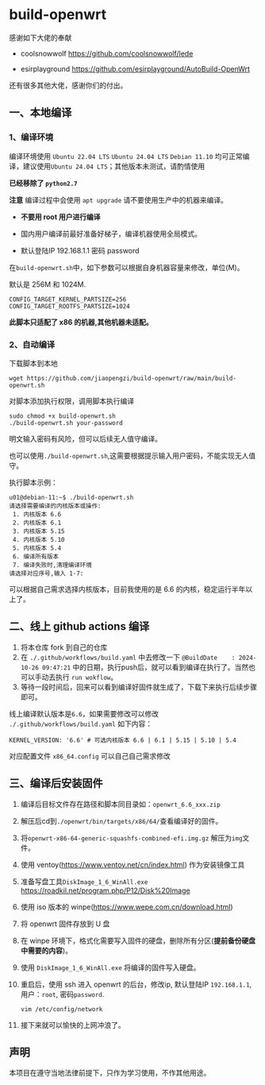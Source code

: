 # build-openwrt


感谢如下大佬的奉献



- coolsnowwolf      https://github.com/coolsnowwolf/lede

- esirplayground    https://github.com/esirplayground/AutoBuild-OpenWrt

    

还有很多其他大佬，感谢你们的付出。



## 一、本地编译

### 1、编译环境

编译环境使用 `Ubuntu 22.04 LTS` `Ubuntu 24.04 LTS`  `Debian 11.10` 均可正常编译，建议使用`Ubuntu 24.04 LTS`；其他版本未测试，请酌情使用

**已经移除了 `python2.7`**

**注意** 编译过程中会使用 `apt upgrade` 请不要使用生产中的机器来编译。



- **不要用 root 用户进行编译**

- 国内用户编译前最好准备好梯子，编译机器使用全局模式。

- 默认登陆IP 192.168.1.1 密码 password



在`build-openwrt.sh`中，如下参数可以根据自身机器容量来修改，单位(M)。

默认是 256M 和 1024M.

```
CONFIG_TARGET_KERNEL_PARTSIZE=256
CONFIG_TARGET_ROOTFS_PARTSIZE=1024
```



**此脚本只适配了 x86 的机器,其他机器未适配。**



### 2、自动编译

下载脚本到本地

```shell
wget https://github.com/jiaopengzi/build-openwrt/raw/main/build-openwrt.sh
```



对脚本添加执行权限，调用脚本执行编译

```shell
sudo chmod +x build-openwrt.sh
./build-openwrt.sh your-password
```



明文输入密码有风险，但可以后续无人值守编译。



也可以使用`./build-openwrt.sh`,这需要根据提示输入用户密码，不能实现无人值守。



执行脚本示例：

```shell
u01@debian-11:~$ ./build-openwrt.sh 
请选择需要编译的内核版本或操作:
 1. 内核版本 6.6
 2. 内核版本 6.1
 3. 内核版本 5.15
 4. 内核版本 5.10
 5. 内核版本 5.4
 6. 编译所有版本
 7. 编译失败时,清理编译环境
请选择对应序号,输入 1-7:
```



可以根据自己需求选择内核版本，目前我使用的是 6.6 的内核，稳定运行半年以上了。



## 二、线上 github actions 编译

1. 将本仓库 fork 到自己的仓库
2. 在 `./.github/workflows/build.yaml` 中去修改一下 `@BuildDate    : 2024-10-26 09:47:21` 中的日期，执行push后，就可以看到编译在执行了。当然也可以手动去执行 `run wokflow`。
3. 等待一段时间后，回来可以看到编译好固件就生成了，下载下来执行后续步骤即可。



线上编译默认版本是`6.6`，如果需要修改可以修改 `./.github/workflows/build.yaml` 如下内容：

```
KERNEL_VERSION: '6.6' # 可选内核版本 6.6 | 6.1 | 5.15 | 5.10 | 5.4
```

对应配置文件 `x86_64.config` 可以自己自己需求修改


## 三、编译后安装固件

1. 编译后目标文件存在路径和脚本同目录如：`openwrt_6.6_xxx.zip`

2. 解压后cd到`./openwrt/bin/targets/x86/64/`查看编译好的固件。

3. 将`openwrt-x86-64-generic-squashfs-combined-efi.img.gz` 解压为`img`文件。

4. 使用 ventoy(https://www.ventoy.net/cn/index.html) 作为安装镜像工具

5. 准备写盘工具`DiskImage_1_6_WinAll.exe` https://roadkil.net/program.php/P12/Disk%20Image

6. 使用 iso 版本的 winpe(https://www.wepe.com.cn/download.html)

7. 将 openwrt 固件存放到 U 盘

8. 在 winpe 环境下，格式化需要写入固件的硬盘，删除所有分区(**提前备份硬盘中需要的内容**)。

9. 使用 `DiskImage_1_6_WinAll.exe` 将编译的固件写入硬盘。

10. 重启后，使用 ssh 进入 openwrt 的后台，修改ip, 默认登陆IP `192.168.1.1`, 用户：`root`, 密码`password`.

    ```shell
    vim /etc/config/network
    ```

11. 接下来就可以愉快的上网冲浪了。



## 声明

本项目在遵守当地法律前提下，只作为学习使用，不作其他用途。